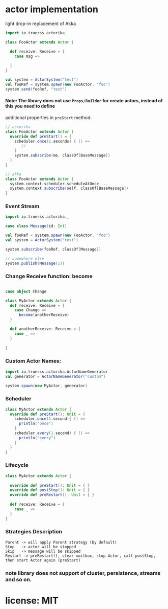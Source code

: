 # actor implementation 

light drop-in replacement of Akka

```scala
import io.truerss.actorika._ 

class FooActor extends Actor {

  def receive: Receive = {
    case msg => 
                
  }
}

val system = ActorSystem("test")
val fooRef = system.spawn(new FooActor, "foo")
system.send(fooRef, "test")
```

#### Note: The library does not use `Props/Builder` for create actors, instead of this you need to define
additional properties in `preStart` method:
  
```scala  
// actorika
class FooActor extends Actor {
  override def preStart() = {
    scheduler.once(1.seconds) { () =>
       //
    }
    system.subscribe(me, classOf[BaseMessage])
  }
}

// akka
class FooActor extends Actor {
  system.context.scheduler.scheduleAtOnce ...
  system.context.subscribe(self, classOf[BaseMessage])
}

```

### Event Stream 

```scala
import io.truerss.actorika._ 

case class Message(id: Int)

val fooRef = system.spawn(new FooActor, "foo")
val system = ActorSystem("test")

system.subscribe(fooRef, classOf[Message])

// somewhere else
system.publish(Message(1))
```

### Change Receive function: become

```scala

case object Change

class MyActor extends Actor {
  def receive: Receive = {
    case Change =>
      become(anotherReceive)   
  }

  def anotherReceive: Receive = {
    case _ =>     
  }
       
}

```

### Custom Actor Names:

```scala
import io.truerss.actorika.ActorNameGenerator
val generator = ActorNameGenerator("custom")

system.spawn(new MyActor, generator)
```

### Scheduler

```scala
class MyActor extends Actor {
  override def preStart(): Unit = {
    scheduler.once(1.second){ () =>
      println("once")
    }
    scheduler.every(1.second) { () =>
      println("every")
    }
  }
}  
```

### Lifecycle

```scala
class MyActor extends Actor {
  
  override def preStart(): Unit = { }
  override def postStop(): Unit = { }
  override def preRestart(): Unit = { }
  
  def receive: Receive = {
    case _ =>
  }
}

```

### Strategies Description

```
Parent -> will apply Parent strategy (by default)
Stop   -> actor will be stopped
Skip   -> message will be skipped
Restart -> preRestart(), clear mailbox, stop Actor, call postStop, then start Actor again (preStart)   
```

### note library does not support of cluster, persistence, streams and so on. 

# license: MIT 

